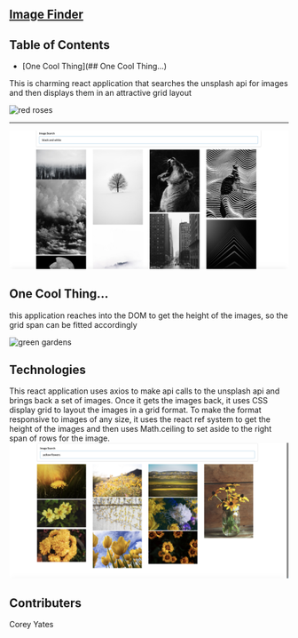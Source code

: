 ## [Image Finder](https://cqyates.github.io/react-image-finder/)

## Table of Contents
 * [One Cool Thing](## One Cool Thing...)

This is charming react application that searches the unsplash api for images and then displays them in an attractive grid layout

![red roses](/assets/images/screenshot1.png)

____________________________________________________________________________________________________________________________

![black and white](/assets/images/screenshot3.png)

## One Cool Thing...
this application reaches into the DOM to get the height of the images, so the grid span can be fitted accordingly

![green gardens](/assets/images/screenshot2.png)

## Technologies

This react application uses axios to make api calls to the unsplash api and brings back a set of images. Once it gets the images back, it uses CSS display grid to layout the images in a grid format.  To make the format responsive to images of any size, it uses the react ref system to get the height of the images and then uses Math.ceiling to set aside to the right span of rows for the image.
![yellow flowers](/assets/images/screenshot4.png)


## Contributers
 Corey Yates


